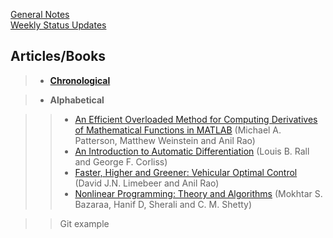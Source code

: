 [General Notes](./grad_general_notes.html)  
[Weekly Status Updates](./weekly_status_updates.html)

## Articles/Books

> - [__Chronological__](./chronological_notes.html)

> - __Alphabetical__

>> - [An Efficient Overloaded Method for Computing Derivatives of Mathematical
     Functions in
     MATLAB](./an_efficient_overloaded_method_for_computing_derivatives_of_mathematical_functions_in_matlab/efficient_overloaded_method_main.html)
     (Michael A. Patterson, Matthew Weinstein and Anil Rao)
>> - [An Introduction to Automatic
     Differentiation](./an_introduction_to_automatic_differentiation/an_introduction_to_auto_diff_main.html)
     (Louis B. Rall and George F. Corliss)
>> - [Faster, Higher and Greener: Vehicular Optimal
     Control](./faster_higher_greener/faster_higher_greener_main.html)
     (David J.N. Limebeer and Anil Rao)
>> - [Nonlinear Programming: Theory and
     Algorithms](./nonlinear_programming_theory_and_algorithms/nonlinear_programming_theory_and_algo_main.html)
     (Mokhtar S.  Bazaraa, Hanif D, Sherali and C. M. Shetty)

>> Git example
